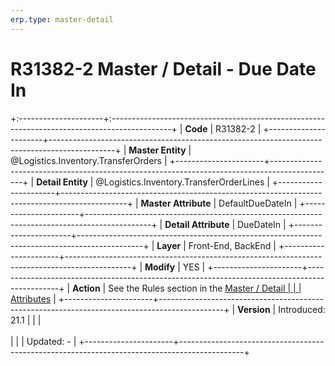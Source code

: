 ```yaml
---
erp.type: master-detail
---
```


# R31382-2 Master / Detail - Due Date In
+:---------------------+:---------------------------------------------------------------------------------------------+
| **Code**             | R31382-2                                                                                     |
+----------------------+----------------------------------------------------------------------------------------------+
| **Master Entity**    | @Logistics.Inventory.TransferOrders                                                          |
+----------------------+----------------------------------------------------------------------------------------------+
| **Detail Entity**    | @Logistics.Inventory.TransferOrderLines                                                      |
+----------------------+----------------------------------------------------------------------------------------------+
| **Master Attribute** | DefaultDueDateIn                                                                             |
+----------------------+----------------------------------------------------------------------------------------------+
| **Detail Attribute** | DueDateIn                                                                                    |
+----------------------+----------------------------------------------------------------------------------------------+
| **Layer**            | Front-End, BackEnd                                                                           |
+----------------------+----------------------------------------------------------------------------------------------+
| **Modify**           | YES                                                                                          |
+----------------------+----------------------------------------------------------------------------------------------+
| **Action**           | See the Rules section in the [Master / Detail                                                |
|                      | Attributes](xref:master-detail)                                                              |
+----------------------+----------------------------------------------------------------------------------------------+
| **Version**          | Introduced: 21.1                                                                             |
|                      | <br/><br/>                                                                                   |
|                      | Updated: -                                                                                   |
+----------------------+----------------------------------------------------------------------------------------------+
